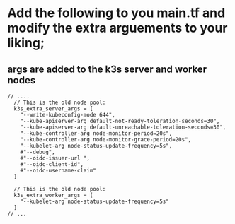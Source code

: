 
#  Add the following to you main.tf and modify the extra arguements to your liking;   

## args are added to the k3s server and worker nodes

```additional args
// ....
  // This is the old node pool:
  k3s_extra_server_args = [
    "--write-kubeconfig-mode 644",
    "--kube-apiserver-arg default-not-ready-toleration-seconds=30",
    "--kube-apiserver-arg default-unreachable-toleration-seconds=30",
    "--kube-controller-arg node-monitor-period=20s",
    "--kube-controller-arg node-monitor-grace-period=20s",
    "--kubelet-arg node-status-update-frequency=5s",
    #"--debug",
    #"--oidc-issuer-url ",
    #"--oidc-client-id",
    #"--oidc-username-claim"
  ]

  // This is the old node pool:
  k3s_extra_worker_args = [
    "--kubelet-arg node-status-update-frequency=5s"
  ]
// ...
```
